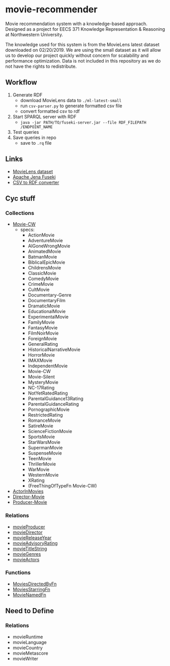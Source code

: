# movie-recommender

Movie recommendation system with a knowledge-based approach. Designed as a project for EECS 371 Knowledge Representation &amp; Reasoning at Northwestern University.

The knowledge used for this system is from the MovieLens latest dataset downloaded on 02/20/2019. We are using the small dataset as it will allow us to develop our project quickly without concern for scalability and performance optimization. Data is not included in this repository as we do not have the rights to redistribute.

## Workflow

1. Generate RDF
    - download MovieLens data to `./ml-latest-small`
    - run `csv-parser.py` to generate formatted csv file
    - convert formatted csv to rdf
2. Start SPARQL server with RDF
    - `java -jar PATH/TO/fuseki-server.jar --file RDF_FILEPATH /ENDPOINT_NAME`
3. Test queries
4. Save queries in repo
    - save to `.rq` file

## Links

- [MovieLens dataset](files.grouplens.org/datasets/movielens/ml-latest-small.zip)
- [Apache Jena Fuseki](https://jena.apache.org/download/)
- [CSV to RDF converter](http://levelup.networkedplanet.com/)

## Cyc stuff

### Collections

- [Movie-CW](https://gavotte.cs.northwestern.edu/rbrowse/kbb-frameset.html?concept-id=11&kb=1)
  - specs:
    - ActionMovie
    - AdventureMovie
    - AIGoneWrongMovie
    - AnimatedMovie
    - BatmanMovie
    - BiblicalEpicMovie
    - ChildrensMovie
    - ClassicMovie
    - ComedyMovie
    - CrimeMovie
    - CultMovie
    - Documentary-Genre
    - DocumentaryFilm
    - DramaticMovie
    - EducationalMovie
    - ExperimentalMovie
    - FamilyMovie
    - FantasyMovie
    - FilmNoirMovie
    - ForeignMovie
    - GeneralRating
    - HistoricalNarrativeMovie
    - HorrorMovie
    - IMAXMovie
    - IndependentMovie
    - Movie-CW
    - Movie-Silent
    - MysteryMovie
    - NC-17Rating
    - NotYetRatedRating
    - ParentalGuidance13Rating
    - ParentalGuidanceRating
    - PornographicMovie
    - RestrictedRating
    - RomanceMovie
    - SatireMovie
    - ScienceFictionMovie
    - SportsMovie
    - StarWarsMovie
    - SupermanMovie
    - SuspenseMovie
    - TeenMovie
    - ThrillerMovie
    - WarMovie
    - WesternMovie
    - XRating
    - (FreeThingOfTypeFn Movie-CW)
- [ActorInMovies](https://gavotte.cs.northwestern.edu/rbrowse/kbb-frameset.html?concept-id=1285&kb=1)
- [Director-Movie](https://gavotte.cs.northwestern.edu/rbrowse/kbb-frameset.html?concept-id=1372&kb=1)
- [Producer-Movie](https://gavotte.cs.northwestern.edu/rbrowse/kbb-frameset.html?concept-id=1410&kb=1)

### Relations

- [movieProducer](https://gavotte.cs.northwestern.edu/rbrowse/kbb-frameset.html?concept-id=64&kb=1)
- [movieDirector](https://gavotte.cs.northwestern.edu/rbrowse/kbb-frameset.html?concept-id=62&kb=1)
- [movieReleaseYear](https://gavotte.cs.northwestern.edu/rbrowse/kbb-frameset.html?concept-id=65&kb=1)
- [movieAdvisoryRating](https://gavotte.cs.northwestern.edu/rbrowse/kbb-frameset.html?concept-id=61&kb=1)
- [movieTitleString](https://gavotte.cs.northwestern.edu/rbrowse/kbb-frameset.html?concept-id=71&kb=1)
- [movieGenres](https://gavotte.cs.northwestern.edu/rbrowse/kbb-frameset.html?concept-id=63&kb=1)
- [movieActors](https://gavotte.cs.northwestern.edu/rbrowse/kbb-frameset.html?concept-id=59&kb=1)

### Functions

- [MoviesDirectedByFn](https://gavotte.cs.northwestern.edu/rbrowse/kbb-frameset.html?kb=1)
- [MoviesStarringFn](https://gavotte.cs.northwestern.edu/rbrowse/kbb-frameset.html?concept-id=49&kb=1)
- [MovieNamedFn](https://gavotte.cs.northwestern.edu/rbrowse/kbb-frameset.html?concept-id=46&kb=1)

## Need to Define

### Relations

- movieRuntime
- movieLanguage
- movieCountry
- movieMetascore
- movieWriter